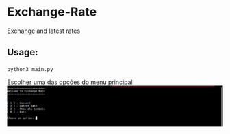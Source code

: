 # Exchange-Rate
Exchange and latest rates

## Usage:
`python3 main.py`

Escolher uma das opções do menu principal
![Opcao menu principal](imagens/opcaoMenuPrincipal.png)
